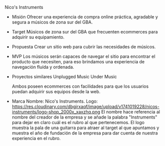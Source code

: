 Nico's Instruments

- Misión
  Ofrecer una experiencia de compra online práctica, agradable y segura a músicos de zona sur del GBA.

- Target
  Músicos de zona sur del GBA que frecuenten ecommerces para adquirir su equipamiento.

- Propuesta
  Crear un sitio web para cubrir las necesidades de músicos.

- MVP
  Los músicos serán capaces de navegar el sitio para encontrar el producto que necesiten, para eso brindamos una experiencia de navegación fluída y ordenada.

- Proyectos similares
  Unplugged Music
  Under Music

  Ambos poseen ecommerces con facilidades para que los usuarios puedan adquirir sus equipos desde la web.

- Marca
  Nombre: Nico's Instruments.
  Logo: https://res.cloudinary.com/dbgjrxaqf/image/upload/v1741019228/nicos-instruments/logo-shop_2000x_xaxzhq.png
  El nombre hace referencia al nombre del creador de la empresa y se añade la palabra "Instruments" para dejar en claro cuál es el rubro al que pertenecemos.
  El logo muestra la pala de una guitarra para atraer al target al que apuntamos y muestra el año de fundación de la empresa para dar cuenta de nuestra experiencia en el rubro.
